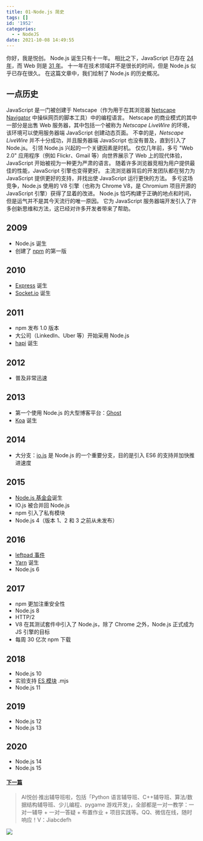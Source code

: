 ```yaml
---
title: 01-Node.js 简史
tags: []
id: '1952'
categories:
  - - NodeJS
date: 2021-10-08 14:49:55
---
```


你好，我是悦创。 Node.js 诞生只有十一年。 相比之下，JavaScript 已存在 [24 年](https://en.wikipedia.org/wiki/JavaScript#Beginnings_at_Netscape)，而 Web 则是 [31 年](https://howoldistheinter.net/)。 十一年在技术领域并不是很长的时间，但是 Node.js 似乎已存在很久。 在这篇文章中，我们绘制了 Node.js 的历史概况。

## 一点历史

JavaScript 是一门被创建于 Netscape（作为用于在其浏览器 [Netscape Navigator](https://en.wikipedia.org/wiki/Netscape_Navigator) 中操纵网页的脚本工具）中的编程语言。 Netscape 的商业模式的其中一部分是出售 Web 服务器，其中包括一个被称为 _Netscape LiveWire_ 的环境，该环境可以使用服务器端 JavaScript 创建动态页面。 不幸的是，_Netscape LiveWire_ 并不十分成功，并且服务器端 JavaScript 也没有普及，直到引入了 Node.js。 引领 Node.js 兴起的一个关键因素是时机。 仅仅几年前，多亏 "Web 2.0" 应用程序（例如 Flickr、Gmail 等）向世界展示了 Web 上的现代体验，JavaScript 开始被视为一种更为严肃的语言。 随着许多浏览器竞相为用户提供最佳的性能，JavaScript 引擎也变得更好。 主流浏览器背后的开发团队都在努力为 JavaScript 提供更好的支持，并找出使 JavaScript 运行更快的方法。 多亏这场竞争，Node.js 使用的 V8 引擎（也称为 Chrome V8，是 Chromium 项目开源的 JavaScript 引擎）获得了显着的改进。 Node.js 恰巧构建于正确的地点和时间，但是运气并不是其今天流行的唯一原因。 它为 JavaScript 服务器端开发引入了许多创新思维和方法，这已经对许多开发者带来了帮助。

## 2009

*   Node.js 诞生
*   创建了 [npm](https://www.npmjs.com/) 的第一版

## 2010

*   [Express](https://expressjs.com/) 诞生
*   [Socket.io](https://socket.io/) 诞生

## 2011

*   npm 发布 1.0 版本
*   大公司（LinkedIn、Uber 等）开始采用 Node.js
*   [hapi](https://hapijs.com/) 诞生

## 2012

*   普及非常迅速

## 2013

*   第一个使用 Node.js 的大型博客平台：[Ghost](https://ghost.org/)
*   [Koa](https://koajs.com/) 诞生

## 2014

*   大分支：[io.js](https://iojs.org/) 是 Node.js 的一个重要分支，目的是引入 ES6 的支持并加快推进速度

## 2015

*   [Node.js 基金会](https://foundation.nodejs.org/)诞生
*   IO.js 被合并回 Node.js
*   npm 引入了私有模块
*   Node.js 4（版本 1、2 和 3 之前从未发布）

## 2016

*   [leftpad 事件](https://blog.npmjs.org/post/141577284765/kik-left-pad-and-npm)
*   [Yarn](https://yarnpkg.com/en/) 诞生
*   Node.js 6

## 2017

*   npm 更加注重安全性
*   Node.js 8
*   HTTP/2
*   V8 在其测试套件中引入了 Node.js，除了 Chrome 之外，Node.js 正式成为 JS 引擎的目标
*   每周 30 亿次 npm 下载

## 2018

*   Node.js 10
*   实验支持 [ES 模块](http://nodejs.cn/api/esm.html) .mjs
*   Node.js 11

## 2019

*   Node.js 12
*   Node.js 13

## 2020

*   Node.js 14
*   Node.js 15

#### [下一篇](https://www.aiyc.top/1955.html)

> AI悦创·推出辅导班啦，包括「Python 语言辅导班、C++辅导班、算法/数据结构辅导班、少儿编程、pygame 游戏开发」，全部都是一对一教学：一对一辅导 + 一对一答疑 + 布置作业 + 项目实践等。QQ、微信在线，随时响应！V：Jiabcdefh

![](https://img-blog.csdnimg.cn/5dbd5f53dcff4532a71c485b64932b0f.png)